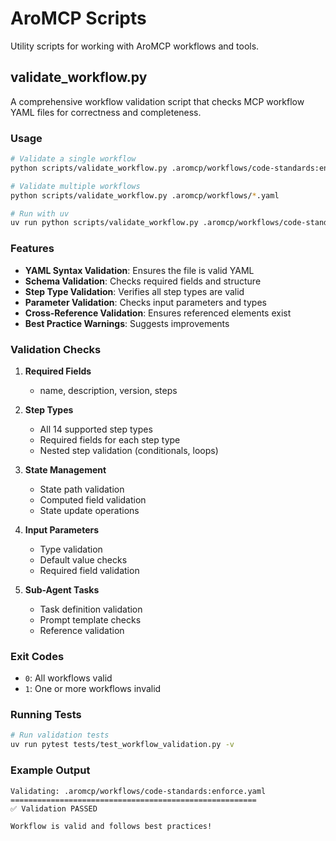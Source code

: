 # AroMCP Scripts

Utility scripts for working with AroMCP workflows and tools.

## validate_workflow.py

A comprehensive workflow validation script that checks MCP workflow YAML files for correctness and completeness.

### Usage

```bash
# Validate a single workflow
python scripts/validate_workflow.py .aromcp/workflows/code-standards:enforce.yaml

# Validate multiple workflows
python scripts/validate_workflow.py .aromcp/workflows/*.yaml

# Run with uv
uv run python scripts/validate_workflow.py .aromcp/workflows/code-standards:enforce.yaml
```

### Features

- **YAML Syntax Validation**: Ensures the file is valid YAML
- **Schema Validation**: Checks required fields and structure
- **Step Type Validation**: Verifies all step types are valid
- **Parameter Validation**: Checks input parameters and types
- **Cross-Reference Validation**: Ensures referenced elements exist
- **Best Practice Warnings**: Suggests improvements

### Validation Checks

1. **Required Fields**
   - name, description, version, steps

2. **Step Types**
   - All 14 supported step types
   - Required fields for each step type
   - Nested step validation (conditionals, loops)

3. **State Management**
   - State path validation
   - Computed field validation
   - State update operations

4. **Input Parameters**
   - Type validation
   - Default value checks
   - Required field validation

5. **Sub-Agent Tasks**
   - Task definition validation
   - Prompt template checks
   - Reference validation

### Exit Codes

- `0`: All workflows valid
- `1`: One or more workflows invalid

### Running Tests

```bash
# Run validation tests
uv run pytest tests/test_workflow_validation.py -v
```

### Example Output

```
Validating: .aromcp/workflows/code-standards:enforce.yaml
=======================================================
✅ Validation PASSED

Workflow is valid and follows best practices!
```
